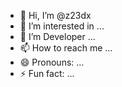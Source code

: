 - 👋 Hi, I’m @z23dx
- 👀 I’m interested in ...
- 🌱 I’m Developer  ...
- 📫 How to reach me ...
- 😄 Pronouns: ...
- ⚡ Fun fact: ...

<!---
z23dx/z23dx is a ✨ special ✨ repository because its `README.md` (this file) appears on your GitHub profile.
You can click the Preview link to take a look at your changes.
--->
